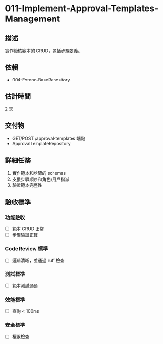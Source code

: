 # 011-Implement-Approval-Templates-Management

## 描述
實作簽核範本的 CRUD，包括步驟定義。

## 依賴
- 004-Extend-BaseRepository

## 估計時間
2 天

## 交付物
- GET/POST /approval-templates 端點
- ApprovalTemplateRepository

## 詳細任務
1. 實作範本和步驟的 schemas
2. 支援步驟順序和角色/用戶指派
3. 驗證範本完整性

## 驗收標準
### 功能驗收
- [ ] 範本 CRUD 正常
- [ ] 步驟驗證正確

### Code Review 標準
- [ ] 邏輯清晰，並通過 ruff 檢查

### 測試標準
- [ ] 範本測試通過

### 效能標準
- [ ] 查詢 < 100ms

### 安全標準
- [ ] 權限檢查
